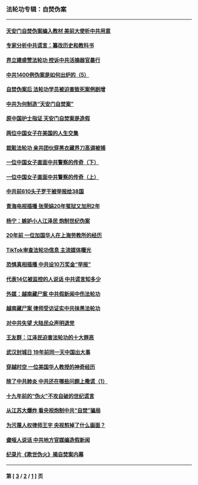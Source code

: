### 法轮功专辑：自焚伪案
---
#### [天安门自焚伪案编入教材 美前大使析中共用意](../../pages/nf5562/n13791932.md?08090430) 
#### [专家分析中共谎言：纂改历史和教科书](../../pages/nf5562/n13781542.md?08090430) 
#### [界立建盛赞法轮功 控诉中共活摘器官暴行](../../pages/nf5562/n13781971.md?08090430) 
#### [中共1400例伪案是如何出炉的（5）](../../pages/nf5562/n13226831.md?08090430) 
#### [自焚伪案后 法轮功学员被迫害致死案例剧增](../../pages/nf5562/n13190600.md?08090430) 
#### [中共为何制造“天安门自焚案”](../../pages/nf5562/n13183270.md?08090430) 
#### [原中国护士指证 天安门自焚案是造假](../../pages/nf5562/n13172289.md?08090430) 
#### [两位中国女子在美国的人生交集](../../pages/nf5562/n13156138.md?08090430) 
#### [栽赃法轮功 亲共团伙穿黑衣藏界刀高调被捕](../../pages/nf5562/n13073780.md?08090430) 
#### [一位中国女子直面中共警察的传奇（下）](../../pages/nf5562/n12989706.md?08090430) 
#### [一位中国女子直面中共警察的传奇（上）](../../pages/nf5562/n12985072.md?08090430) 
#### [中共前610头子罗干被举报给38国](../../pages/nf5562/n12975419.md?08090430) 
#### [青海电视插播 张荣娟20年冤狱又加刑2年](../../pages/nf5562/n12738166.md?08090430) 
#### [杨宁：嫉妒小人江泽民 炮制世纪伪案](../../pages/nf5562/n12724108.md?08090430) 
#### [20年前 一位加国华人在上海劳教所的经历](../../pages/nf5562/n12707932.md?08090430) 
#### [TikTok审查法轮功信息 主流媒体曝光](../../pages/nf5562/n12362336.md?08090430) 
#### [恐惧真相插播 中共设10万奖金“举报”](../../pages/nf5562/n12306396.md?08090430) 
#### [代表14亿被监控的人说话 中共谎言知多少](../../pages/nf5562/n12297484.md?08090430) 
#### [外媒：越南藏尸案 中共假新闻中伤法轮功](../../pages/nf5562/n12264411.md?08090430) 
#### [越南藏尸案 律师受访证实中共抹黑法轮功](../../pages/nf5562/n12261878.md?08090430) 
#### [对中共失望 大陆民众声明退党](../../pages/nf5562/n12187315.md?08090430) 
#### [王友群：江泽民迫害法轮功的十大罪恶](../../pages/nf5562/n12169074.md?08090430) 
#### [武汉封城日 19年前同一天中国出大事](../../pages/nf5562/n12150901.md?08090430) 
#### [穿越时空  一位美国华人教授的神奇经历](../../pages/nf5562/n12097460.md?08090430) 
#### [除了中共肺炎 中共还在哪些问题上撒谎（1）](../../pages/nf5562/n11955770.md?08090430) 
#### [十九年前的“伪火”不攻自破的世纪谎言](../../pages/nf5562/n11813238.md?08090430) 
#### [从江苏大爆炸 看央视炮制中共“自焚”骗局](../../pages/nf5562/n11140275.md?08090430) 
#### [为污蔑人权律师王宇 央视剪掉了什么画面？](../../pages/nf5562/n11130142.md?08090430) 
#### [聋哑人说话 中共地方官媒编造假新闻](../../pages/nf5562/n11006067.md?08090430) 
#### [纪录片《欺世伪火》揭自焚案内幕](../../pages/nf5562/n11002664.md?08090430) 

---
#### 第 [ [3](./3.md?08090430) / [2](./2.md?08090430) / [1](./1.md?08090430) ] 页
